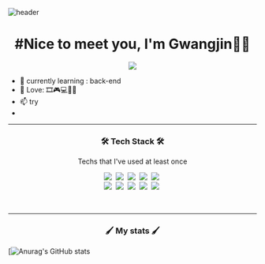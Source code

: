 ![header](https://capsule-render.vercel.app/api?type=waving&color=fab005&height=300&section=header&text=WELCOME!!&fontSize=90&animation=fadeIn&fontAlignY=38)

<h1 align=center>	
 #Nice to meet you, I'm Gwangjin🙋‍♂️
</h1>

<div align=center>	
<a href="https://velog.io/@rhrhkdwls24"><img src="https://img.shields.io/badge/Velog-3DDC84?style=flat-square&logo=Blogger&logoColor=white"/></a>
</div>

- 🌱 currently learning : back-end
- 💞️ Love: 🎞🎮💻🙋‍♂️
- 📫 try
- 
------

<h3 align="center">🛠 Tech Stack 🛠</h3>

<p align="center"> Techs that I've used at least once </p>

<p align="center">
  <img src="https://img.shields.io/badge/Python-3766AB?style=flat-square&logo=Python&logoColor=white"/></a>&nbsp 
  <img src="https://img.shields.io/badge/Java-007396?style=flat-square&logo=Java&logoColor=white"/></a>&nbsp 
  <img src="https://img.shields.io/badge/C++-00599C?style=flat-square&logo=C%2B%2B&logoColor=white"/></a>&nbsp  
  <img src="https://img.shields.io/badge/Javascript-F7DF1E?style=flat-square&logo=javascript&logoColor=black"/></a>&nbsp 
  <img src="https://img.shields.io/badge/css3-1572B6?style=flat-square&logo=css3&logoColor=white"/></a>&nbsp 
  <br>
  <img src="https://img.shields.io/badge/Spring-6DB33F?style=flat-square&logo=Spring&logoColor=white"/></a>&nbsp 
  <img src="https://img.shields.io/badge/Mysql-E6B91E?style=flat-square&logo=MySql&logoColor=white"/></a>&nbsp 
  <img src="https://img.shields.io/badge/aws-333664?style=flat-square&logo=amazon-aws&logoColor=white"/></a>&nbsp 
  <img src="https://img.shields.io/badge/elasticsearch-005571?style=flat-square&logo=elasticsearch&logoColor=white"/></a>&nbsp 
  <img src="https://img.shields.io/badge/HTML5-E34F26?style=flat-square&logo=html5&logoColor=white"/></a>&nbsp
</p>

<br>


----------
<h3 align="center">🖌 My stats 🖌</h3>


[![Anurag's GitHub stats](https://github-readme-stats.vercel.app/api?username=jin2424&show_icons=true&theme=great-gatsby)

